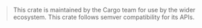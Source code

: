 > This crate is maintained by the Cargo team for use by the wider
> ecosystem. This crate follows semver compatibility for its APIs.
